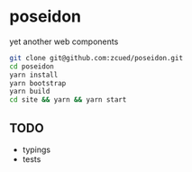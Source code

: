 # poseidon

yet another web components

```sh
git clone git@github.com:zcued/poseidon.git
cd poseidon
yarn install
yarn bootstrap
yarn build
cd site && yarn && yarn start
```

## TODO

- typings
- tests
